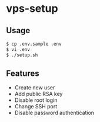 # vps-setup

## Usage

```bash
$ cp .env.sample .env
$ vi .env
$ ./setup.sh
```

## Features

- Create new user
- Add public RSA key
- Disable root login
- Change SSH port
- Disable password authentication
